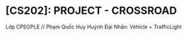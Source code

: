 # [CS202]: PROJECT - CROSSROAD
Lớp CPEOPLE // Phạm Quốc Huy
Huỳnh Đại Nhân: 
    Vehicle + TrafficLight
    
